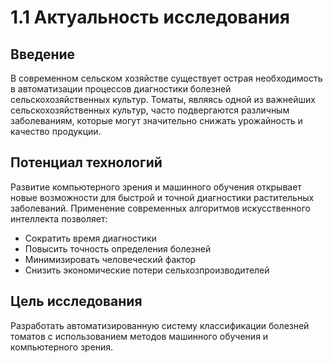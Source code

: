 # 1.1 Актуальность исследования

## Введение

В современном сельском хозяйстве существует острая необходимость в автоматизации процессов диагностики болезней сельскохозяйственных культур. Томаты, являясь одной из важнейших сельскохозяйственных культур, часто подвергаются различным заболеваниям, которые могут значительно снижать урожайность и качество продукции.

## Потенциал технологий

Развитие компьютерного зрения и машинного обучения открывает новые возможности для быстрой и точной диагностики растительных заболеваний. Применение современных алгоритмов искусственного интеллекта позволяет:

- Сократить время диагностики
- Повысить точность определения болезней
- Минимизировать человеческий фактор
- Снизить экономические потери сельхозпроизводителей

## Цель исследования

Разработать автоматизированную систему классификации болезней томатов с использованием методов машинного обучения и компьютерного зрения.
